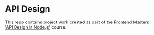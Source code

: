 # API Design

This repo contains project work created as part of the [Frontend Masters 'API Design in Node.js'](https://frontendmasters.com/courses/api-design-nodejs-v4/) course.
